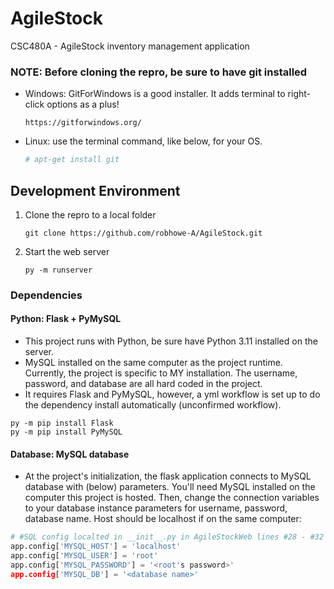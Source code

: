 # AgileStock

CSC480A - AgileStock inventory management application

### NOTE: Before cloning the repro, be sure to have git installed  
- Windows: GitForWindows is a good installer. It adds terminal to right-click options as a plus!  
  ```
  https://gitforwindows.org/
  ```
  
- Linux: use the terminal command, like below, for your OS.  
  ``` Bash
  # apt-get install git
  ```

## Development Environment

1. Clone the repro to a local folder
   ```
   git clone https://github.com/robhowe-A/AgileStock.git
   ```
2. Start the web server
   ```
   py -m runserver
   ```

### Dependencies

#### Python: Flask + PyMySQL  
- This project runs with Python, be sure have Python 3.11 installed on the server.  
- MySQL installed on the same computer as the project runtime. Currently, the project is specific to MY installation. The username, password, and database are all hard coded in the project.  
- It requires Flask and PyMySQL, however, a yml workflow is set up to do the dependency install automatically (unconfirmed workflow).  

```
py -m pip install Flask
py -m pip install PyMySQL
```

#### Database: MySQL database
- At the project's initialization, the flask application connects to MySQL database with (below) parameters. You'll need MySQL installed on the computer this project is hosted. Then, change the connection variables to your database instance parameters for username, password, database name. Host should be localhost if on the same computer:

``` Python
# #SQL config localted in __init__.py in AgileStockWeb lines #28 - #32
app.config['MYSQL_HOST'] = 'localhost'
app.config['MYSQL_USER'] = 'root'
app.config['MYSQL_PASSWORD'] = '<root's password>'
app.config['MYSQL_DB'] = '<database name>'
```
